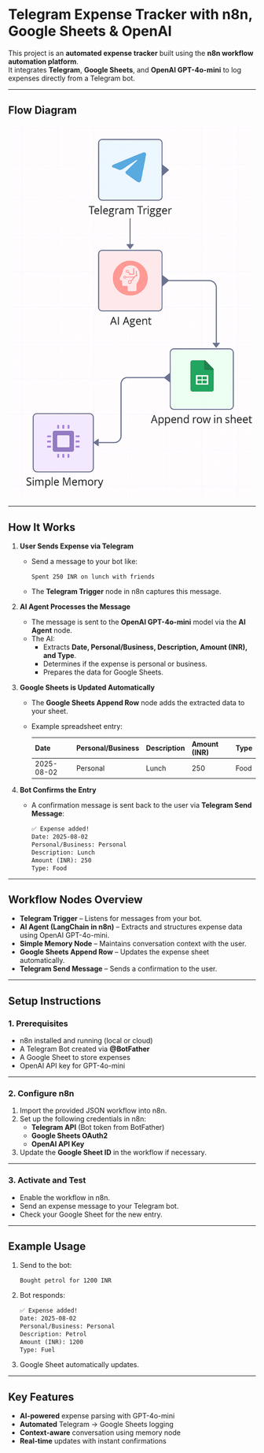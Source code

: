 # Telegram Expense Tracker with n8n, Google Sheets & OpenAI

This project is an **automated expense tracker** built using the **n8n workflow automation platform**.  
It integrates **Telegram**, **Google Sheets**, and **OpenAI GPT-4o-mini** to log expenses directly from a Telegram bot.

---

## **Flow Diagram**

![Workflow Diagram](A_flowchart_digital_image_illustrates_an_expense-t.png)

---

## **How It Works**

1. **User Sends Expense via Telegram**
   - Send a message to your bot like:  
     ```
     Spent 250 INR on lunch with friends
     ```
   - The **Telegram Trigger** node in n8n captures this message.

2. **AI Agent Processes the Message**
   - The message is sent to the **OpenAI GPT-4o-mini** model via the **AI Agent** node.
   - The AI:
     - Extracts **Date, Personal/Business, Description, Amount (INR), and Type**.
     - Determines if the expense is personal or business.
     - Prepares the data for Google Sheets.

3. **Google Sheets is Updated Automatically**
   - The **Google Sheets Append Row** node adds the extracted data to your sheet.
   - Example spreadsheet entry:

     | Date       | Personal/Business | Description | Amount (INR) | Type  |
     |-----------|------------------|-------------|-------------|------|
     | 2025-08-02| Personal          | Lunch       | 250         | Food |

4. **Bot Confirms the Entry**
   - A confirmation message is sent back to the user via **Telegram Send Message**:
     ```
     ✅ Expense added!
     Date: 2025-08-02
     Personal/Business: Personal
     Description: Lunch
     Amount (INR): 250
     Type: Food
     ```

---

## **Workflow Nodes Overview**

- **Telegram Trigger** – Listens for messages from your bot.
- **AI Agent (LangChain in n8n)** – Extracts and structures expense data using OpenAI GPT-4o-mini.
- **Simple Memory Node** – Maintains conversation context with the user.
- **Google Sheets Append Row** – Updates the expense sheet automatically.
- **Telegram Send Message** – Sends a confirmation to the user.

---

## **Setup Instructions**

### **1. Prerequisites**
- n8n installed and running (local or cloud)  
- A Telegram Bot created via **@BotFather**  
- A Google Sheet to store expenses  
- OpenAI API key for GPT-4o-mini  

---

### **2. Configure n8n**
1. Import the provided JSON workflow into n8n.
2. Set up the following credentials in n8n:
   - **Telegram API** (Bot token from BotFather)
   - **Google Sheets OAuth2**
   - **OpenAI API Key**
3. Update the **Google Sheet ID** in the workflow if necessary.

---

### **3. Activate and Test**
- Enable the workflow in n8n.
- Send an expense message to your Telegram bot.
- Check your Google Sheet for the new entry.

---

## **Example Usage**

1. Send to the bot:  
   ```
   Bought petrol for 1200 INR
   ```
2. Bot responds:  
   ```
   ✅ Expense added!
   Date: 2025-08-02
   Personal/Business: Personal
   Description: Petrol
   Amount (INR): 1200
   Type: Fuel
   ```
3. Google Sheet automatically updates.

---

## **Key Features**
- **AI-powered** expense parsing with GPT-4o-mini  
- **Automated** Telegram → Google Sheets logging  
- **Context-aware** conversation using memory node  
- **Real-time** updates with instant confirmations  
